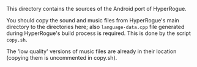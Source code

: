 This directory contains the sources of the Android port of HyperRogue.

You should copy the sound and music files from HyperRogue's main directory to
the directories here; also `language-data.cpp` file generated during HyperRogue's build
process is required. This is done by the script `copy.sh`.

The 'low quality' versions of music files are already in their location (copying them
is uncommented in copy.sh).
